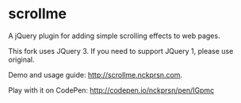 scrollme
========

A jQuery plugin for adding simple scrolling effects to web pages.

This fork uses JQuery 3. If you need to support JQuery 1, please use original. 

Demo and usage guide: http://scrollme.nckprsn.com.

Play with it on CodePen: http://codepen.io/nckprsn/pen/IGpmc
